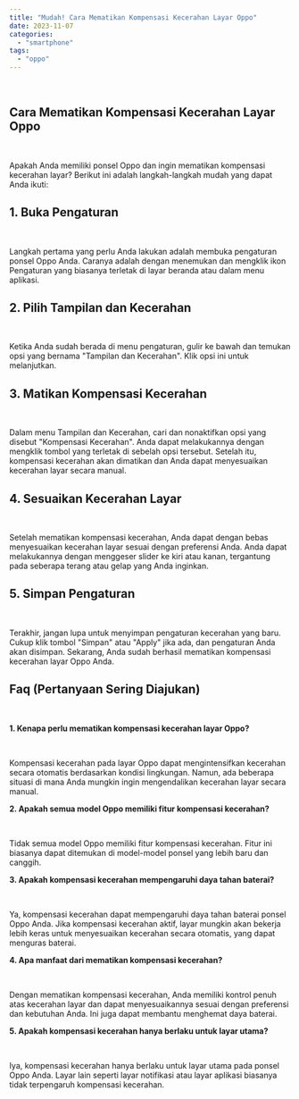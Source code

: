 ```yaml
---
title: "Mudah! Cara Mematikan Kompensasi Kecerahan Layar Oppo"
date: 2023-11-07
categories: 
  - "smartphone"
tags: 
  - "oppo"
---
```


 

## Cara Mematikan Kompensasi Kecerahan Layar Oppo

 

Apakah Anda memiliki ponsel Oppo dan ingin mematikan kompensasi kecerahan layar? Berikut ini adalah langkah-langkah mudah yang dapat Anda ikuti:

## 1\. Buka Pengaturan

 

Langkah pertama yang perlu Anda lakukan adalah membuka pengaturan ponsel Oppo Anda. Caranya adalah dengan menemukan dan mengklik ikon Pengaturan yang biasanya terletak di layar beranda atau dalam menu aplikasi.

## 2\. Pilih Tampilan dan Kecerahan

 

Ketika Anda sudah berada di menu pengaturan, gulir ke bawah dan temukan opsi yang bernama "Tampilan dan Kecerahan". Klik opsi ini untuk melanjutkan.

## 3\. Matikan Kompensasi Kecerahan

 

Dalam menu Tampilan dan Kecerahan, cari dan nonaktifkan opsi yang disebut "Kompensasi Kecerahan". Anda dapat melakukannya dengan mengklik tombol yang terletak di sebelah opsi tersebut. Setelah itu, kompensasi kecerahan akan dimatikan dan Anda dapat menyesuaikan kecerahan layar secara manual.

## 4\. Sesuaikan Kecerahan Layar

 

Setelah mematikan kompensasi kecerahan, Anda dapat dengan bebas menyesuaikan kecerahan layar sesuai dengan preferensi Anda. Anda dapat melakukannya dengan menggeser slider ke kiri atau kanan, tergantung pada seberapa terang atau gelap yang Anda inginkan.

## 5\. Simpan Pengaturan

 

Terakhir, jangan lupa untuk menyimpan pengaturan kecerahan yang baru. Cukup klik tombol "Simpan" atau "Apply" jika ada, dan pengaturan Anda akan disimpan. Sekarang, Anda sudah berhasil mematikan kompensasi kecerahan layar Oppo Anda.

## Faq (Pertanyaan Sering Diajukan)

 

**1\. Kenapa perlu mematikan kompensasi kecerahan layar Oppo?**

 

Kompensasi kecerahan pada layar Oppo dapat mengintensifkan kecerahan secara otomatis berdasarkan kondisi lingkungan. Namun, ada beberapa situasi di mana Anda mungkin ingin mengendalikan kecerahan layar secara manual.

**2\. Apakah semua model Oppo memiliki fitur kompensasi kecerahan?**

 

Tidak semua model Oppo memiliki fitur kompensasi kecerahan. Fitur ini biasanya dapat ditemukan di model-model ponsel yang lebih baru dan canggih.

**3\. Apakah kompensasi kecerahan mempengaruhi daya tahan baterai?**

 

Ya, kompensasi kecerahan dapat mempengaruhi daya tahan baterai ponsel Oppo Anda. Jika kompensasi kecerahan aktif, layar mungkin akan bekerja lebih keras untuk menyesuaikan kecerahan secara otomatis, yang dapat menguras baterai.

**4\. Apa manfaat dari mematikan kompensasi kecerahan?**

 

Dengan mematikan kompensasi kecerahan, Anda memiliki kontrol penuh atas kecerahan layar dan dapat menyesuaikannya sesuai dengan preferensi dan kebutuhan Anda. Ini juga dapat membantu menghemat daya baterai.

**5\. Apakah kompensasi kecerahan hanya berlaku untuk layar utama?**

 

Iya, kompensasi kecerahan hanya berlaku untuk layar utama pada ponsel Oppo Anda. Layar lain seperti layar notifikasi atau layar aplikasi biasanya tidak terpengaruh kompensasi kecerahan.
